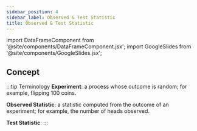 ```yaml
---
sidebar_position: 4
sidebar_label: Observed & Test Statistic
title: Observed & Test Statistic
---
```


import DataFrameComponent from '@site/components/DataFrameComponent.jsx';
import GoogleSlides from '@site/components/GoogleSlides.jsx';

## Concept

:::tip Terminology
**Experiment**: a process whose outcome is random; for example, flipping 100 coins. 

**Observed Statistic**: a statistic computed from the outcome of an experiment; for example, the number of heads observed.

**Test Statistic**: 
:::


